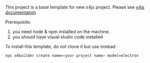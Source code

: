 This project is a base template for new x4js project.
Please see [x4js documentation](https://x4js.org/doc)


Prerequisite:
  1. you need node & npm installed on the machine.
  2. you should have visual studio code installed


To install this template, do not clone it but use instead

```sh
npx x4builder create name=<your project name> model=electron
```



